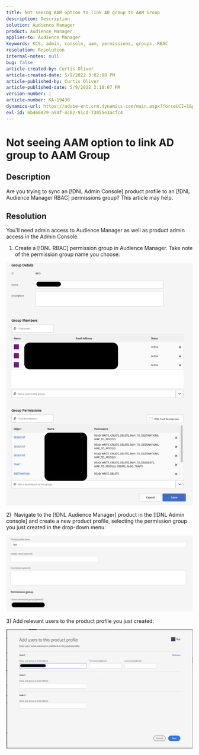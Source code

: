 ```yaml
---
title: Not seeing AAM option to link AD group to AAM Group
description: Description
solution: Audience Manager
product: Audience Manager
applies-to: Audience Manager
keywords: KCS, admin, console, aam, permissions, groups, RBAC
resolution: Resolution
internal-notes: null
bug: false
article-created-by: Curtis Oliver
article-created-date: 5/9/2022 3:02:08 PM
article-published-by: Curtis Oliver
article-published-date: 5/9/2022 3:18:07 PM
version-number: 1
article-number: KA-19436
dynamics-url: https://adobe-ent.crm.dynamics.com/main.aspx?forceUCI=1&pagetype=entityrecord&etn=knowledgearticle&id=fd12a1fd-a8cf-ec11-a7b5-00224809c196
exl-id: 6b466029-a94f-4c02-91cd-73055e3acfc4
---
```

# Not seeing AAM option to link AD group to AAM Group

## Description


Are you trying to sync an [!DNL Admin Console] product profile to an [!DNL Audience Manager RBAC] permissions group? This article may help.


## Resolution


You'll need admin access to Audience Manager as well as product admin access in the Admin Console.



1) Create a [!DNL RBAC] permission group in Audience Manager. Take note of the permission group name you choose:

![](assets/5a5b40de-a9cf-ec11-a7b5-00224809c196.png)

&#x200B;2)  Navigate to the [!DNL Audience Manager] product in the [!DNL Admin console] and create a new product profile, selecting the permission group you just created in the drop-down menu:

![](assets/2689da02-aacf-ec11-a7b5-00224809c196.png)

&#x200B;3) Add relevant users to the product profile you just created:

![](assets/6a896e46-aacf-ec11-a7b5-00224809c196.png)
